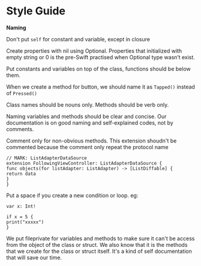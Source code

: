 #  Style Guide

**Naming**

Don't put `self` for constant and variable, except in closure

Create properties with nil using Optional. Properties that initialized with empty string or 0 is the pre-Swift practised when Optional type wasn’t exist.

Put constants and variables on top of the class, functions should be below them.

When we create a method for button, we should name it as `Tapped()` instead of `Pressed()`

Class names should be nouns only. Methods should be verb only.

Naming variables and methods should be clear and concise. Our documentation is on good naming and self-explained codes, not by comments.

Comment only for non-obvious methods. This extension shoudn't be commented because the comment only repeat the protocol name

```
// MARK: ListAdapterDataSource
extension FollowingViewController: ListAdapterDataSource {
func objects(for listAdapter: ListAdapter) -> [ListDiffable] {
return data
}
}
```


Put a space if you create a new condition or loop. eg:

```
var x: Int!

if x = 5 {
print("xxxxx")
}
```

We put fileprivate for variables and methods to make sure it can't be access from the object of the class or struct. We also know that it is the methods that we create for the class or struct itself. It's a kind of self documentation that will save our time.


